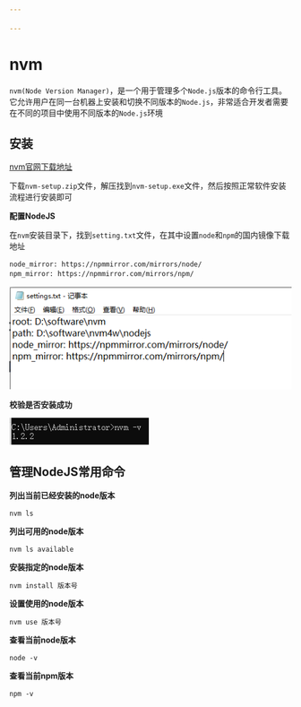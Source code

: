 ```yaml
---

---
```


# nvm

`nvm(Node Version Manager)`，是一个用于管理多个`Node.js`版本的命令行工具。它允许用户在同一台机器上安装和切换不同版本的`Node.js`，非常适合开发者需要在不同的项目中使用不同版本的`Node.js`环境

## 安装

[nvm官网下载地址](https://nvm.uihtm.com/doc/download-nvm.html)

下载`nvm-setup.zip`文件，解压找到`nvm-setup.exe`文件，然后按照正常软件安装流程进行安装即可

**配置NodeJS**

在`nvm`安装目录下，找到`setting.txt`文件，在其中设置`node`和`npm`的国内镜像下载地址

```tex
node_mirror: https://npmmirror.com/mirrors/node/
npm_mirror: https://npmmirror.com/mirrors/npm/
```

![image-20250429105031355](./nvm/image-20250429105031355.png)

**校验是否安装成功**

![image-20250429105107872](./nvm/image-20250429105107872.png)

## 管理NodeJS常用命令

**列出当前已经安装的node版本**

```shell
nvm ls
```

**列出可用的node版本**

```shell
nvm ls available
```

**安装指定的node版本**

```shell
nvm install 版本号
```

**设置使用的node版本**

```shell
nvm use 版本号
```

**查看当前node版本**

```shell
node -v
```

**查看当前npm版本**

```shell
npm -v
```

